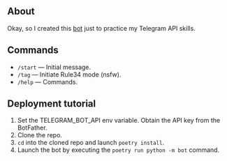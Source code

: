 ## About
Okay, so I created this [bot](https://t.me/thebestrule34_bot) just to practice my Telegram API skills.


## Commands

- `/start` — Initial message.
- `/tag` — Initiate Rule34 mode (nsfw).
- `/help` — Commands.

## Deployment tutorial
1. Set the TELEGRAM_BOT_API env variable. Obtain the API key from the BotFather. 
2. Clone the repo.
3. `cd` into the cloned repo and launch `poetry install`.
4. Launch the bot by executing the `poetry run python -m bot` command.

